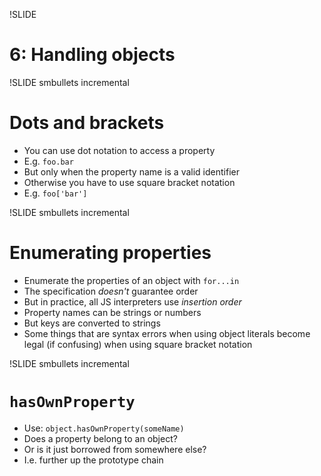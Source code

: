!SLIDE
# 6: Handling objects

!SLIDE smbullets incremental
# Dots and brackets

* You can use dot notation to access a property
* E.g. `foo.bar`
* But only when the property name is a valid identifier
* Otherwise you have to use square bracket notation
* E.g. `foo['bar']`

!SLIDE smbullets incremental
# Enumerating properties

* Enumerate the properties of an object with `for...in`
* The specification _doesn't_ guarantee order
* But in practice, all JS interpreters use _insertion order_
* Property names can be strings or numbers
* But keys are converted to strings
* Some things that are syntax errors when using object literals become legal
  (if confusing) when using square bracket notation

!SLIDE smbullets incremental
# `hasOwnProperty`

* Use: `object.hasOwnProperty(someName)`
* Does a property belong to an object?
* Or is it just borrowed from somewhere else?
* I.e. further up the prototype chain
